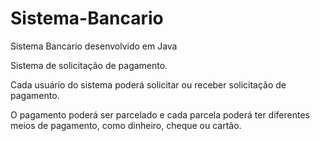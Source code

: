 # Sistema-Bancario
Sistema Bancario desenvolvido em Java

Sistema de solicitação de pagamento.

Cada usuário do sistema poderá solicitar ou receber solicitação de pagamento.

O pagamento poderá ser parcelado e cada parcela poderá ter diferentes meios de pagamento, como dinheiro, cheque ou cartão.

